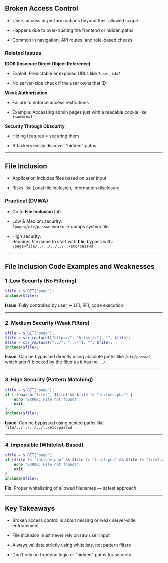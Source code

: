 ## Broken Access Control

- Users access or perform actions beyond their allowed scope
    
- Happens due to over-trusting the frontend or hidden paths
    
- Common in navigation, API routes, and role-based checks
    

### Related Issues

**IDOR (Insecure Direct Object Reference)**

- Exploit: Predictable or exposed URLs like `?user_id=2`
    
- No server-side check if the user owns that ID
    

**Weak Authorization**

- Failure to enforce access restrictions
    
- Example: Accessing admin pages just with a readable cookie like `isadmin=1`
    

**Security Through Obscurity**

- Hiding features ≠ securing them
    
- Attackers easily discover "hidden" paths
    

---

## File Inclusion

- Application includes files based on user input
    
- Risks like Local file inclusion, information disclosure
    

### Practical (DVWA)

- Go to **File Inclusion** tab
    
- Low & Medium security:  
    `?page=/etc/passwd` works → dumps system file
    
- High security:  
    Requires file name to start with **file**, bypass with:  
    `?page=file/../../../../../etc/passwd`
    

---

## File Inclusion Code Examples and Weaknesses

### 1. Low Security (No Filtering)

```php
$file = $_GET['page'];
include($file);
```

**Issue**: Fully controlled by user → LFI, RFI, code execution

---

### 2. Medium Security (Weak Filters)

```php
$file = $_GET['page'];
$file = str_replace(["http://", "https://"], "", $file);
$file = str_replace(["../", "..\\"], "", $file);
include($file);
```

**Issue**: Can be bypassed directly using absolute paths like `/etc/passwd`, which aren't blocked by the filter as it has no `../`.

---

### 3. High Security (Pattern Matching)

```php
$file = $_GET['page'];
if (!fnmatch("file*", $file) && $file != "include.php") {
    echo "ERROR: File not found!";
    exit;
}
include($file);
```

**Issue**: Can be bypassed using nested paths like `file/../../../../../etc/passwd`

---

### 4. Impossible (Whitelist-Based)

```php
$file = $_GET['page'];
if ($file != "include.php" && $file != "file1.php" && $file != "file2.php" && $file != "file3.php") {
    echo "ERROR: File not found!";
    exit;
}
include($file);
```

**Fix**: Proper whitelisting of allowed filenames — safest approach

---

## Key Takeaways

- Broken access control is about missing or weak server-side enforcement
    
- File inclusion must never rely on raw user input
    
- Always validate strictly using whitelists, not pattern filters
    
- Don’t rely on frontend logic or "hidden" paths for security